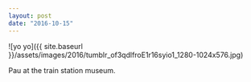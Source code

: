 ```yaml
---
layout: post
date: "2016-10-15"
---
```


![yo yo]({{ site.baseurl }}/assets/images/2016/tumblr_of3qdlfroE1r16syio1_1280-1024x576.jpg)

Pau at the train station museum.
